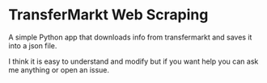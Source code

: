 # TransferMarkt Web Scraping

A simple Python app that downloads info from transfermarkt and saves it into a json file.

I think it is easy to understand and modify but if you want help you can ask me anything or open an issue.